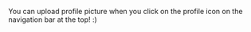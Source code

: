 You can upload profile picture when you click on the profile icon on the navigation bar at the top! :)

